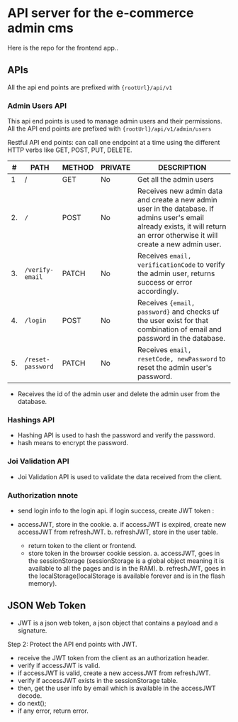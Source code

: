 # API server for the e-commerce admin cms

Here is the repo for the frontend app..

## APIs

All the api end points are prefixed with `{rootUrl}/api/v1`

### Admin Users API

This api end points is used to manage admin users and their permissions.
All the API end points are prefixed with `{rootUrl}/api/v1/admin/users`

Restful API end points: can call one endpoint at a time using the different HTTP verbs like GET, POST, PUT, DELETE.

| #   | PATH              | METHOD | PRIVATE | DESCRIPTION                                                                                                                                                                    |
| --- | ----------------- | ------ | ------- | ------------------------------------------------------------------------------------------------------------------------------------------------------------------------------ |
| 1   | /                 | GET    | No      | Get all the admin users                                                                                                                                                        |
| 2.  | `/`               | POST   | No      | Receives new admin data and create a new admin user in the database. If admins user's email already exists, it will return an error otherwise it will create a new admin user. |
| 3.  | `/verify-email`   | PATCH  | No      | Receives `email, verificationCode` to verify the admin user, returns success or error accordingly.                                                                             |
| 4.  | `/login`          | POST   | No      | Receives `{email, password}` and checks uf the user exist for that combination of email and password in the database.                                                          |
| 5.  | `/reset-password` | PATCH  | No      | Receives `email, resetCode, newPassword` to reset the admin user's password.                                                                                                   |

- Receives the id of the admin user and delete the admin user from the database.

### Hashings API

- Hashing API is used to hash the password and verify the password.
- hash means to encrypt the password.

### Joi Validation API

- Joi Validation API is used to validate the data received from the client.

### Authorization nnote

- send login info to the login api.
  if login success, create JWT token :
- accessJWT, store in the cookie.
  a. if accessJWT is expired, create new accessJWT from refreshJWT.
  b. refreshJWT, store in the user table.

  - return token to the client or frontend.
  - store token in the browser cookie session.
    a. accessJWT, goes in the sessionStorage (sessionStorage is a global object meaning it is available to all the pages and is in the RAM).
    b. refreshJWT, goes in the localStorage(localStorage is available forever and is in the flash memory).

## JSON Web Token

- JWT is a json web token, a json object that contains a payload and a signature.

Step 2: Protect the API end points with JWT.

- receive the JWT token from the client as an authorization header.
- verify if accessJWT is valid.
- if accessJWT is valid, create a new accessJWT from refreshJWT.
- verify if accessJWT exists in the sessionStorage table.
- then, get the user info by email which is available in the accessJWT decode.
- do next();
- if any error, return error.
